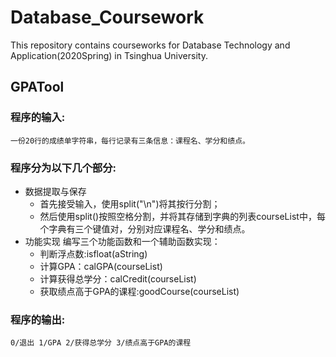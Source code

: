 Database_Coursework
===================
This repository contains courseworks for Database Technology and Application(2020Spring) in Tsinghua University.

GPATool
-------------------
### 程序的输入:
    一份20行的成绩单字符串，每行记录有三条信息：课程名、学分和绩点。
### 程序分为以下几个部分:
* 数据提取与保存
   * 首先接受输入，使用split("\n")将其按行分割；
   * 然后使用split()按照空格分割，并将其存储到字典的列表courseList中，每个字典有三个键值对，分别对应课程名、学分和绩点。
* 功能实现
    编写三个功能函数和一个辅助函数实现：
   * 判断浮点数:isfloat(aString)
   * 计算GPA：calGPA(courseList)
   * 计算获得总学分：calCredit(courseList)
   * 获取绩点高于GPA的课程:goodCourse(courseList)
### 程序的输出:
    0/退出 1/GPA 2/获得总学分 3/绩点高于GPA的课程


